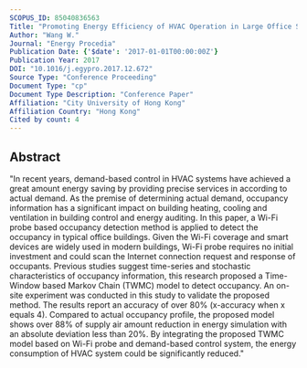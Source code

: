 ```yaml
---
SCOPUS_ID: 85040836563
Title: "Promoting Energy Efficiency of HVAC Operation in Large Office Spaces with a Wi-Fi Probe enabled Markov Time Window Occupancy Detection Approach"
Author: "Wang W."
Journal: "Energy Procedia"
Publication Date: {'$date': '2017-01-01T00:00:00Z'}
Publication Year: 2017
DOI: "10.1016/j.egypro.2017.12.672"
Source Type: "Conference Proceeding"
Document Type: "cp"
Document Type Description: "Conference Paper"
Affiliation: "City University of Hong Kong"
Affiliation Country: "Hong Kong"
Cited by count: 4
---
```


## Abstract
"In recent years, demand-based control in HVAC systems have achieved a great amount energy saving by providing precise services in according to actual demand. As the premise of determining actual demand, occupancy information has a significant impact on building heating, cooling and ventilation in building control and energy auditing. In this paper, a Wi-Fi probe based occupancy detection method is applied to detect the occupancy in typical office buildings. Given the Wi-Fi coverage and smart devices are widely used in modern buildings, Wi-Fi probe requires no initial investment and could scan the Internet connection request and response of occupants. Previous studies suggest time-series and stochastic characteristics of occupancy information, this research proposed a Time-Window based Markov Chain (TWMC) model to detect occupancy. An on-site experiment was conducted in this study to validate the proposed method. The results report an accuracy of over 80% (x-accuracy when x equals 4). Compared to actual occupancy profile, the proposed model shows over 88% of supply air amount reduction in energy simulation with an absolute deviation less than 20%. By integrating the proposed TWMC model based on Wi-Fi probe and demand-based control system, the energy consumption of HVAC system could be significantly reduced."
